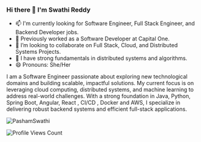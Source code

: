 ### Hi there 👋 I'm Swathi Reddy

- 📫 I'm currently looking for Software Engineer, Full Stack Engineer, and Backend Developer jobs.
- 🌱 Previously worked as a Software Developer at Capital One.  
- 👯 I’m looking to collaborate on Full Stack, Cloud, and Distributed Systems Projects.
- 💬 I have strong fundamentals in distributed systems and algorithms. 
- 😄 Pronouns: She/Her 

I am a Software Engineer passionate about exploring new technological domains and building scalable, impactful solutions. My current focus is on leveraging cloud computing, distributed systems, and machine learning to address real-world challenges. With a strong foundation in Java, Python, Spring Boot, Angular, React , CI/CD , Docker and AWS, I specialize in delivering robust backend systems and efficient full-stack applications. 

<p align="left">
  <img src="https://github-readme-stats.vercel.app/api/top-langs?username=PashamSwathi&show_icons=true&locale=en&layout=compact" alt="PashamSwathi" />
</p>

<p align="left">
  <img src="https://komarev.com/ghpvc/?username=PashamSwathi&label=PROFILE+VIEWS&style=flat" alt="Profile Views Count" /> 
</p>






